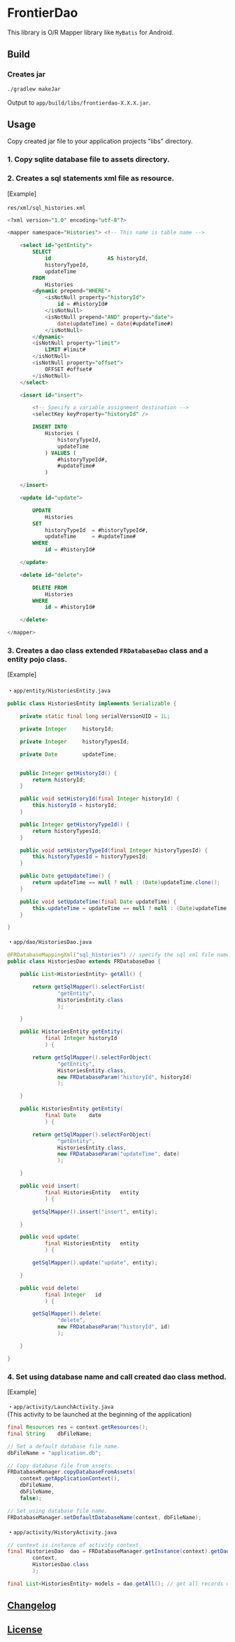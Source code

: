 # FrontierDao

This library is O/R Mapper library like `MyBatis` for Android.<br>


## Build

### Creates jar

```bash
./gradlew makeJar
```

Output to `app/build/libs/frontierdao-X.X.X.jar`.

## Usage

Copy created jar file to your application projects "libs" directory.

### 1. Copy sqlite database file to assets directory.

### 2. Creates a sql statements xml file as resource.
[Example]<br>
<br>
`res/xml/sql_histories.xml`
```sql
<?xml version="1.0" encoding="utf-8"?>

<mapper namespace="Histories"> <!-- This name is table name -->

    <select id="getEntity">
        SELECT
            id                  AS historyId,
            historyTypeId,
            updateTime
        FROM
            Histories
        <dynamic prepend="WHERE">
            <isNotNull property="historyId">
                id = #historyId#
            </isNotNull>
            <isNotNull prepend="AND" property="date">
                date(updateTime) = date(#updateTime#)
            </isNotNull>
        </dynamic>
        <isNotNull property="limit">
            LIMIT #limit#
        </isNotNull>
        <isNotNull property="offset">
            OFFSET #offset#
        </isNotNull>
    </select>

    <insert id="insert">

        <!-- Specify a variable assignment destination -->
        <selectKey keyProperty="historyId" />

        INSERT INTO
            Histories (
                historyTypeId,
                updateTime
            ) VALUES (
                #historyTypeId#,
                #updateTime#
            )

    </insert>

    <update id="update">

        UPDATE
            Histories
        SET
            historyTypeId  = #historyTypeId#,
            updateTime     = #updateTime#
        WHERE
            id = #historyId#

    </update>

    <delete id="delete">

        DELETE FROM
            Histories
        WHERE
            id = #historyId#

    </delete>

</mapper>

```

### 3. Creates a dao class extended `FRDatabaseDao` class and a entity pojo class.

[Example]<br>
<br>
・`app/entity/HistoriesEntity.java`
```java
public class HistoriesEntity implements Serializable {

    private static final long serialVersionUID = 1L;

    private Integer     historyId;

    private Integer     historyTypesId;

    private Date        updateTime;


    public Integer getHistoryId() {
        return historyId;
    }

    public void setHistoryId(final Integer historyId) {
        this.historyId = historyId;
    }

    public Integer getHistoryTypeId() {
        return historyTypesId;
    }

    public void setHistoryTypeId(final Integer historyTypesId) {
        this.historyTypesId = historyTypesId;
    }

    public Date getUpdateTime() {
        return updateTime == null ? null : (Date)updateTime.clone();
    }

    public void setUpdateTime(final Date updateTime) {
        this.updateTime = updateTime == null ? null : (Date)updateTime.clone();
    }

}
```

・`app/dao/HistoriesDao.java`

```java
@FRDatabaseMappingXml("sql_histories") // specify the sql xml file name (exclude .xml extension) in the "res/xml" directory.
public class HistoriesDao extends FRDatabaseDao {

    public List<HistoriesEntity> getAll() {

        return getSqlMapper().selectForList(
                "getEntity",
                HistoriesEntity.class
                );

    }

    public HistoriesEntity getEntity(
            final Integer historyId
            ) {

        return getSqlMapper().selectForObject(
                "getEntity",
                HistoriesEntity.class,
                new FRDatabaseParam("historyId", historyId)
                );

    }

    public HistoriesEntity getEntity(
            final Date    date
            ) {

        return getSqlMapper().selectForObject(
                "getEntity",
                HistoriesEntity.class,
                new FRDatabaseParam("updateTime", date)
                );

    }

    public void insert(
            final HistoriesEntity   entity
            ) {

        getSqlMapper().insert("insert", entity);

    }

    public void update(
            final HistoriesEntity   entity
            ) {

        getSqlMapper().update("update", entity);

    }

    public void delete(
            final Integer   id
            ) {

        getSqlMapper().delete(
                "delete",
                new FRDatabaseParam("historyId", id)
                );

    }

}
```

### 4. Set using database name and call created dao class method.

[Example]

・`app/activity/LaunchActivity.java`<br>
(This activity to be launched at the beginning of the application)

```java
final Resources res = context.getResources();
final String    dbFileName;

// Set a default database file name.
dbFileName = "application.db";

// Copy database file from assets.
FRDatabaseManager.copyDatabaseFromAssets(
    context.getApplicationContext(),
    dbFileName,
    dbFileName,
    false);

// Set using database file name.
FRDatabaseManager.setDefaultDatabaseName(context, dbFileName);
```

・`app/activity/HistoryActivity.java`

```java
// context is instance of activity context.
final HistoriesDao  dao = FRDatabaseManager.getInstance(context).getDao(
        context,
        HistoriesDao.class
        );

final List<HistoriesEntity> models = dao.getAll(); // get all records of Histories table.
```

## [Changelog](CHANGELOG.md)

## [License](LICENSE)
